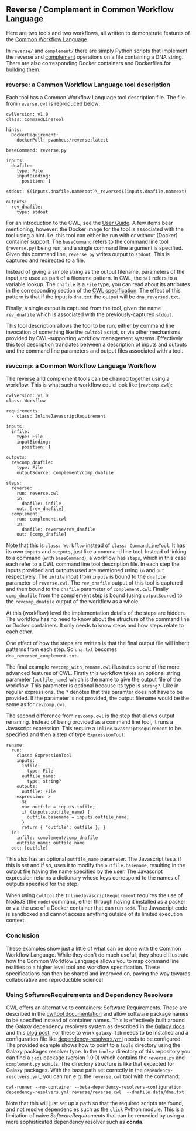 ## Reverse / Complement in Common Workflow Language

Here are two tools and two workflows, all written to
demonstrate features of the [Common Workflow Language](http://www.commonwl.org/).

In `reverse/` and `complement/` there are simply Python scripts that implement
the reverse and [complement](https://en.wikipedia.org/wiki/Complementary_DNA)
operations on a file containing a DNA string. There are also corresponding
Docker containers and Dockerfiles for building them.

### reverse: a Common Workflow Language tool description

Each tool has a Common Workflow Language tool description file. The
file from `reverse.cwl` is reproduced below:

    cwlVersion: v1.0
    class: CommandLineTool

    hints:
      DockerRequirement:
        dockerPull: pvanheus/reverse:latest

    baseCommand: reverse.py

    inputs:
      dnafile:
        type: File
        inputBinding:
          position: 1

    stdout: $(inputs.dnafile.nameroot)\_reversed$(inputs.dnafile.nameext)

    outputs:
      rev_dnafile:
        type: stdout

For an introduction to the CWL, see the [User Guide](http://www.commonwl.org/v1.0/UserGuide.html).
A few items bear mentioning, however: the Docker image for the tool is associated
with the tool using a hint. I.e. this tool can either be run with or without
(Docker) container support. The `baseCommand` refers to the command line
tool (`reverse.py`) being run, and a single command line argument is specified. Given this command line, `reverse.py` writes output to `stdout`. This is captured and redirected to a file.

Instead of giving a simple string as the output
filename, parameters of the input are used as part of a filename pattern. In
CWL, the `$()` refers to a variable lookup. The `dnafile` is a `File` type,
you can read about its attributes in the corresponding section of the
[CWL specification](http://www.commonwl.org/v1.0/CommandLineTool.html#File).
The effect of this pattern is that if the input is `dna.txt` the output
will be `dna_reversed.txt`.

Finally, a single output is captured from the tool, given the name `rev_dnafile` which is associated with the previously-captured `stdout`.

This tool description allows the tool to be run, either by command line
invocation of something like the `cwltool` script, or via other mechanisms
provided by CWL-supporting workflow management systems. Effectively this
tool description translates between a description of inputs and outputs
and the command line parameters and output files associated with a tool.

### revcomp: a Common Workflow Language Workflow

The reverse and complement tools can be chained together using a workflow. This
is what such a workflow could look like (`revcomp.cwl`):

    cwlVersion: v1.0
    class: Workflow

    requirements:
      - class: InlineJavascriptRequirement

    inputs:
      infile:
        type: File
        inputBinding:
          position: 1

    outputs:
      revcomp_dnafile:
        type: File
        outputSource: complement/comp_dnafile

    steps:
      reverse:
        run: reverse.cwl
        in:
          dnafile: infile
        out: [rev_dnafile]
      complement:
        run: complement.cwl
        in:
          dnafile: reverse/rev_dnafile
        out: [comp_dnafile]

Note that this is `class: Workflow` instead of `class: CommandLineTool`. It has its own `inputs` and `outputs`, just like a command line tool. Instead of linking to a command (with `baseCommand`), a workflow has `steps`, which in this case each refer to a CWL command line tool description file. In each step the inputs provided and outputs used are mentioned using `in` and `out` respectively. The `infile` input from `inputs` is bound to the `dnafile` parameter of `reverse.cwl`. The `rev_dnafile` output of this tool is captured and then bound to the `dnafile` parameter of `complement.cwl`. Finally `comp_dnafile` from the complement step is bound (using `outputSource`) to the `revcomp_dnafile` output of the workflow as a whole.

At this (workflow) level the implementation details of the steps are hidden.
The workflow has no need to know about the structure of the command line or
Docker containers. It only needs to know steps and how steps relate to each other.

One effect of how the steps are written is that the final output file will
inherit patterns from each step. So `dna.txt` becomes `dna_reversed_complement.txt`.

The final example `revcomp_with_rename.cwl` illustrates some of the more
advanced features of CWL. Firstly this workflow takes an optional string
parameter (`outfile_name`) which is the name to give the output file of the workflow.
This parameter is optional because its type is `string?`. Like in
regular expressions, the `?` denotes that this paramter does not have to be
provided. If the parameter is not provided, the output filename would be the same
as for `revcomp.cwl`.

The second difference from `revcomp.cwl` is the step
that allows output renaming. Instead of being provided as a command line tool,
it runs a Javascript expression. This require a `InlineJavascriptRequirement`
to be specified and then a step of type `ExpressionTool`:

    rename:
      run:
        class: ExpressionTool
        inputs:
          infile:
            type: File
          outfile_name:
            type: string?
        outputs:
          outfile: File
        expression: >
          ${
          var outfile = inputs.infile;
          if (inputs.outfile_name) {
            outfile.basename = inputs.outfile_name;
          }
          return { "outfile": outfile }; }
      in:
        infile: complement/comp_dnafile
        outfile_name: outfile_name
      out: [outfile]

This also has an optional `outfile_name` parameter. The Javascript tests if this is
set and if so, uses it to modify the `outfile.basename`, resulting in the
output file having the name specified by the user. The Javascript expression
returns a dictionary whose keys correspond to the names of outputs specified
for the step.

When using `cwltool` the `InlineJavascriptRequirement` requires the use of NodeJS (the `node`) command, either through having it installed as a packer or via the use of a Docker container that can run `node`. The Javascript code is sandboxed and cannot access anything outside of its limited execution context.

### Conclusion

These examples show just a little of what can be done with the Common
Workflow Language. While they don't do much useful, they should illustrate
how the Common Workflow Language allows you to map command line realities to
a higher level tool and workflow specification. These specifications
can then be shared and improved on, paving the way towards collaborative
and reproductible science!

### Using SoftwareRequirements and Dependency Resolvers

CWL offers an alternative to containers: Software Requirements. These
are described in the [cwltool documentation](https://github.com/common-workflow-language/cwltool/blob/master/README.rst#leveraging-softwarerequirements-beta)
and allow software package names to be specified instead of container names.
This is effectively built around the Galaxy dependency resolvers system
as described in the [Galaxy docs](https://docs.galaxyproject.org/en/latest/admin/dependency_resolvers.html)
and this [blog post](http://pvh.wp.sanbi.ac.za/2015/10/09/how-galaxy-resolves-dependencies-or-not/). 
For these to work `galaxy-lib` needs to be installed and a configuration
file like [dependency-resolvers.yml](dependency-resolvers.yml) needs to
be configured. The provided example shows how to point to a `tools`
directory using the Galaxy packages resolver type. In the `tools/`
directory of this repository you can find a `jedi` package (version 1.0.0)
which contains the `reverse.py` and `complement.py` scripts. The
directory structure is like that expected for Galaxy packages. With
the base path set correctly in the `dependency-resolvers.yml`, you
can run e.g. the `reverse.cwl` tool with the command:

    cwl-runner --no-container --beta-dependency-resolvers-configuration dependency-resolvers.yml reverse/reverse.cwl  --dnafile data/dna.txt

Note that this will just set up a path so that the required scripts are
found, and not resolve dependencies such as the `click` Python module.
This is a limitation of naive *SoftwareRequirements* that can be
remedied by using a more sophisticated dependency resolver such as
**conda**.
